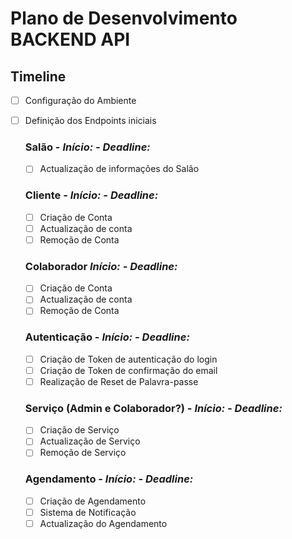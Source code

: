 # Plano de Desenvolvimento **BACKEND API**

## Timeline

- [ ] Configuração do Ambiente
- [ ] Definição dos Endpoints iniciais

  ### Salão - _Início: - Deadline:_

  - [ ] Actualização de informações do Salão

  ### Cliente - _Início: - Deadline:_

  - [ ] Criação de Conta
  - [ ] Actualização de conta
  - [ ] Remoção de Conta

  ### Colaborador _Início: - Deadline:_

  - [ ] Criação de Conta
  - [ ] Actualização de conta
  - [ ] Remoção de Conta

  ### Autenticação - _Início: - Deadline:_

  - [ ] Criação de Token de autenticação do login
  - [ ] Criação de Token de confirmação do email
  - [ ] Realização de Reset de Palavra-passe

  ### Serviço (Admin e Colaborador?) - _Início: - Deadline:_

  - [ ] Criação de Serviço
  - [ ] Actualização de Serviço
  - [ ] Remoção de Serviço

  ### Agendamento - _Início: - Deadline:_

  - [ ] Criação de Agendamento
  - [ ] Sistema de Notificação
  - [ ] Actualização do Agendamento
